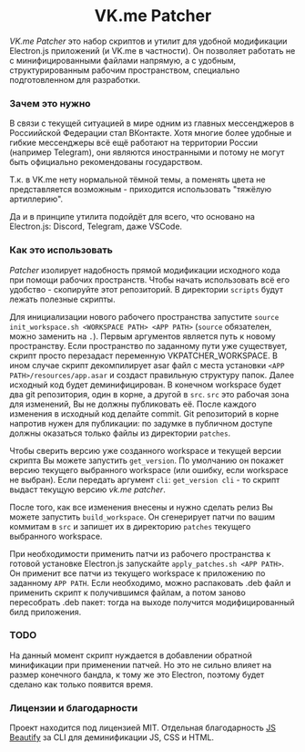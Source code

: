 <div align="center">
    <h1>VK.me Patcher</h1>
</div>

_VK.me Patcher_ это набор скриптов и утилит для удобной модификации Electron.js приложений (и VK.me в частности). Он позволяет работать не с минифицированными файлами напрямую, а с удобным, структурированным рабочим пространством, специально подготовленном для разработки.

### Зачем это нужно
В связи с текущей ситуацией в мире одним из главных мессенджеров в Россиийской Федерации стал ВКонтакте. Хотя многие более удобные и гибкие мессенджеры всё ещё работают на территории России (например Telegram), они являются иностранными и потому не могут быть официально рекомендованы государством.

Т.к. в VK.me нету нормальной тёмной темы, а поменять цвета не представляется возможным - приходится использовать "тяжёлую артиллерию".

Да и в принципе утилита подойдёт для всего, что основано на Electron.js: Discord, Telegram, даже VSCode.

### Как это использовать
_Patcher_ изолирует надобность прямой модификации исходного кода при помощи рабочих пространств. Чтобы начать использовать всё его удобство - скопируйте этот репозиторий. В директории `scripts` будут лежать полезные скрипты.

Для инициализации нового рабочего пространства запустите `source init_workspace.sh <WORKSPACE PATH> <APP PATH>` (`source` обязателен, можно заменить на `.`). Первым аргументов является путь к новому пространству. Если пространство по заданному пути уже существует, скрипт просто перезадаст переменную VKPATCHER_WORKSPACE. В ином случае скрипт декомпилирует asar файл с места установки `<APP PATH>/resources/app.asar` и создаст правильную структуру папок. Далее исходный код будет деминифицирован. В конечном workspace будет два git репозитория, один в корне, а другой в `src`. `src` это рабочая зона для изменений, Вы не должны публиковать её. После каждого изменения в исходный код делайте commit. Git репозиторий в корне напротив нужен для публикации: по задумке в публичном доступе должны оказаться только файлы из директории `patches`.

Чтобы сверить версию уже созданного workspace и текущей версии скрипта Вы можете запустить `get_version`. По умолчанию он покажет версию текущего выбранного workspace (или ошибку, если workspace не выбран). Если передать аргумент `cli`: `get_version cli` - то скрипт выдаст текущую версию _vk.me patcher_.

После того, как все изменения внесены и нужно сделать релиз Вы можете запустить `build_workspace`. Он сгенерирует патчи по вашим коммитам в `src` и запишет их в директорию `patches` текущего выбранного workspace.

При необходимости применить патчи из рабочего пространства к готовой установке Electron.js запускайте `apply_patches.sh <APP PATH>`. Он применит все патчи из текущего workspace к приложению по заданному `APP PATH`. Если необходимо, можно распаковать .deb файл и применить скрипт к получившимся файлам, а потом заново пересобрать .deb пакет: тогда на выходе получится модифицированный билд приложения.

### TODO
На данный момент скрипт нуждается в добавлении обратной минификации при применении патчей. Но это не сильно влияет на размер конечного бандла, к тому же это Electron, поэтому будет сделано как только появится время.

### Лицензии и благодарности
Проект находится под лицензией MIT.
Отдельная благодарность [JS Beautify](https://github.com/beautify-web/js-beautify) за CLI для деминификации JS, CSS и HTML.
